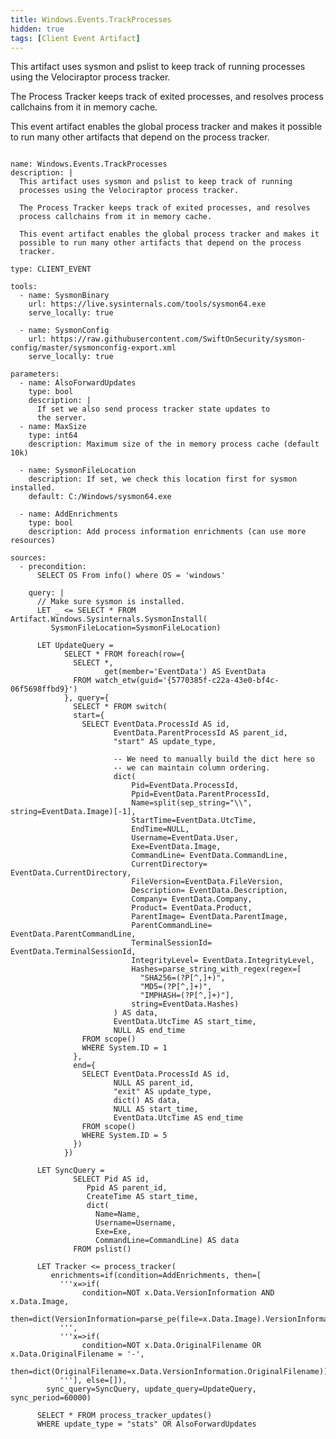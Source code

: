 ```yaml
---
title: Windows.Events.TrackProcesses
hidden: true
tags: [Client Event Artifact]
---
```


This artifact uses sysmon and pslist to keep track of running
processes using the Velociraptor process tracker.

The Process Tracker keeps track of exited processes, and resolves
process callchains from it in memory cache.

This event artifact enables the global process tracker and makes it
possible to run many other artifacts that depend on the process
tracker.


<pre><code class="language-yaml">
name: Windows.Events.TrackProcesses
description: |
  This artifact uses sysmon and pslist to keep track of running
  processes using the Velociraptor process tracker.

  The Process Tracker keeps track of exited processes, and resolves
  process callchains from it in memory cache.

  This event artifact enables the global process tracker and makes it
  possible to run many other artifacts that depend on the process
  tracker.

type: CLIENT_EVENT

tools:
  - name: SysmonBinary
    url: https://live.sysinternals.com/tools/sysmon64.exe
    serve_locally: true

  - name: SysmonConfig
    url: https://raw.githubusercontent.com/SwiftOnSecurity/sysmon-config/master/sysmonconfig-export.xml
    serve_locally: true

parameters:
  - name: AlsoForwardUpdates
    type: bool
    description: |
      If set we also send process tracker state updates to
      the server.
  - name: MaxSize
    type: int64
    description: Maximum size of the in memory process cache (default 10k)

  - name: SysmonFileLocation
    description: If set, we check this location first for sysmon installed.
    default: C:/Windows/sysmon64.exe

  - name: AddEnrichments
    type: bool
    description: Add process information enrichments (can use more resources)

sources:
  - precondition:
      SELECT OS From info() where OS = 'windows'

    query: |
      // Make sure sysmon is installed.
      LET _ <= SELECT * FROM Artifact.Windows.Sysinternals.SysmonInstall(
         SysmonFileLocation=SysmonFileLocation)

      LET UpdateQuery =
            SELECT * FROM foreach(row={
              SELECT *,
                     get(member='EventData') AS EventData
              FROM watch_etw(guid='{5770385f-c22a-43e0-bf4c-06f5698ffbd9}')
            }, query={
              SELECT * FROM switch(
              start={
                SELECT EventData.ProcessId AS id,
                       EventData.ParentProcessId AS parent_id,
                       "start" AS update_type,

                       -- We need to manually build the dict here so
                       -- we can maintain column ordering.
                       dict(
                           Pid=EventData.ProcessId,
                           Ppid=EventData.ParentProcessId,
                           Name=split(sep_string="\\", string=EventData.Image)[-1],
                           StartTime=EventData.UtcTime,
                           EndTime=NULL,
                           Username=EventData.User,
                           Exe=EventData.Image,
                           CommandLine= EventData.CommandLine,
                           CurrentDirectory= EventData.CurrentDirectory,
                           FileVersion=EventData.FileVersion,
                           Description= EventData.Description,
                           Company= EventData.Company,
                           Product= EventData.Product,
                           ParentImage= EventData.ParentImage,
                           ParentCommandLine= EventData.ParentCommandLine,
                           TerminalSessionId= EventData.TerminalSessionId,
                           IntegrityLevel= EventData.IntegrityLevel,
                           Hashes=parse_string_with_regex(regex=[
                             "SHA256=(?P<SHA256>[^,]+)",
                             "MD5=(?P<MD5>[^,]+)",
                             "IMPHASH=(?P<IMPHASH>[^,]+)"],
                           string=EventData.Hashes)
                       ) AS data,
                       EventData.UtcTime AS start_time,
                       NULL AS end_time
                FROM scope()
                WHERE System.ID = 1
              },
              end={
                SELECT EventData.ProcessId AS id,
                       NULL AS parent_id,
                       "exit" AS update_type,
                       dict() AS data,
                       NULL AS start_time,
                       EventData.UtcTime AS end_time
                FROM scope()
                WHERE System.ID = 5
              })
            })

      LET SyncQuery =
              SELECT Pid AS id,
                 Ppid AS parent_id,
                 CreateTime AS start_time,
                 dict(
                   Name=Name,
                   Username=Username,
                   Exe=Exe,
                   CommandLine=CommandLine) AS data
              FROM pslist()

      LET Tracker <= process_tracker(
         enrichments=if(condition=AddEnrichments, then=[
           '''x=>if(
                condition=NOT x.Data.VersionInformation AND x.Data.Image,
                then=dict(VersionInformation=parse_pe(file=x.Data.Image).VersionInformation))
           ''',
           '''x=>if(
                condition=NOT x.Data.OriginalFilename OR x.Data.OriginalFilename = '-',
                then=dict(OriginalFilename=x.Data.VersionInformation.OriginalFilename))
           '''], else=[]),
        sync_query=SyncQuery, update_query=UpdateQuery, sync_period=60000)

      SELECT * FROM process_tracker_updates()
      WHERE update_type = "stats" OR AlsoForwardUpdates

</code></pre>

